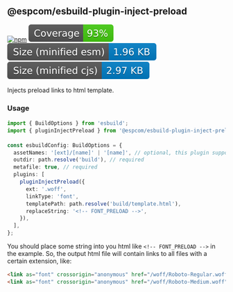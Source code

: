 ## @espcom/esbuild-plugin-inject-preload

[![npm](https://img.shields.io/npm/v/@espcom/esbuild-plugin-inject-preload)](https://www.npmjs.com/package/@espcom/esbuild-plugin-inject-preload)
![coverage](https://github.com/esbuild-plugins-community/esbuild-plugin-inject-preload/blob/main/assets/coverage.svg)
![size-esm](https://github.com/esbuild-plugins-community/esbuild-plugin-inject-preload/blob/main/assets/esm.svg)
![size-cjs](https://github.com/esbuild-plugins-community/esbuild-plugin-inject-preload/blob/main/assets/cjs.svg)

Injects preload links to html template.

### Usage

```typescript
import { BuildOptions } from 'esbuild';
import { pluginInjectPreload } from '@espcom/esbuild-plugin-inject-preload';

const esbuildConfig: BuildOptions = {
  assetNames: '[ext]/[name]' | '[name]', // optional, this plugin supports nested folders
  outdir: path.resolve('build'), // required
  metafile: true, // required
  plugins: [
    pluginInjectPreload({ 
      ext: '.woff',
      linkType: 'font',
      templatePath: path.resolve('build/template.html'),
      replaceString: '<!-- FONT_PRELOAD -->',
    }),
  ],
};
```

You should place some string into you html like `<!-- FONT_PRELOAD -->` in the example. So, the output
html file will contain links to all files with a certain extension, like:

```html
<link as="font" crossorigin="anonymous" href="/woff/Roboto-Regular.woff" rel="preload">
<link as="font" crossorigin="anonymous" href="/woff/Roboto-Medium.woff" rel="preload">
```
